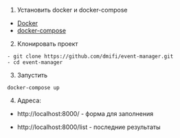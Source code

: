 1. Установить docker и docker-compose
- [Docker](https://docs.docker.com/get-docker/)
- [docker-compose](https://docs.docker.com/compose/install/)
2. Клонировать проект
```
- git clone https://github.com/dmifi/event-manager.git
- cd event-manager
```
3. Запустить 
```
docker-compose up
```
4. Адреса:

- http://localhost:8000/ - форма для заполнения
  
- http://localhost:8000/list - последние результаты
